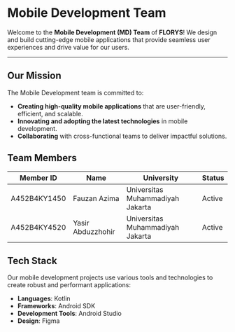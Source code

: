 # Mobile Development Team

Welcome to the **Mobile Development (MD) Team** of **FLORYS**! We design and build cutting-edge mobile applications that provide seamless user experiences and drive value for our users.

---

## Our Mission

The Mobile Development team is committed to:
- **Creating high-quality mobile applications** that are user-friendly, efficient, and scalable.
- **Innovating and adopting the latest technologies** in mobile development.
- **Collaborating** with cross-functional teams to deliver impactful solutions.

## Team Members

 Member ID    | Name               | University                        | Status   |
--------------|--------------------|-----------------------------------|----------|
A452B4KY1450 | Fauzan Azima       | Universitas Muhammadiyah Jakarta  | Active   |
A452B4KY4520 | Yasir Abduzzhohir  | Universitas Muhammadiyah Jakarta  | Active   |


## Tech Stack

Our mobile development projects use various tools and technologies to create robust and performant applications:

- **Languages**: Kotlin
- **Frameworks**: Android SDK
- **Development Tools**: Android Studio
- **Design**: Figma
